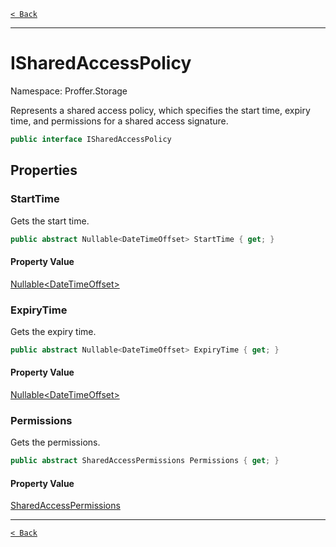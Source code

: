 [`< Back`](./)

---

# ISharedAccessPolicy

Namespace: Proffer.Storage

Represents a shared access policy, which specifies the start time, expiry time, and permissions for a shared access signature.

```csharp
public interface ISharedAccessPolicy
```

## Properties

### **StartTime**

Gets the start time.

```csharp
public abstract Nullable<DateTimeOffset> StartTime { get; }
```

#### Property Value

[Nullable&lt;DateTimeOffset&gt;](https://docs.microsoft.com/en-us/dotnet/api/system.nullable-1)<br>

### **ExpiryTime**

Gets the expiry time.

```csharp
public abstract Nullable<DateTimeOffset> ExpiryTime { get; }
```

#### Property Value

[Nullable&lt;DateTimeOffset&gt;](https://docs.microsoft.com/en-us/dotnet/api/system.nullable-1)<br>

### **Permissions**

Gets the permissions.

```csharp
public abstract SharedAccessPermissions Permissions { get; }
```

#### Property Value

[SharedAccessPermissions](./proffer.storage.sharedaccesspermissions)<br>

---

[`< Back`](./)
